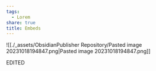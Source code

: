 ```yaml
---
tags:
  - Lorem
share: true
title: Embeds
---
```

![[./_assets/ObsidianPublisher Repository/Pasted image 20231018194847.png|Pasted image 20231018194847.png]]






EDITED